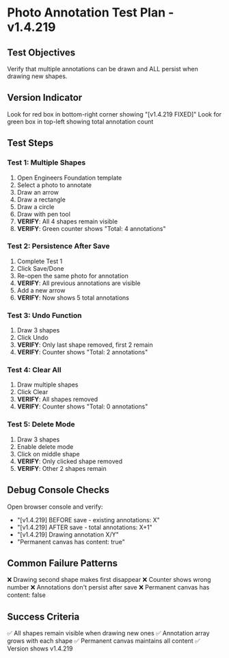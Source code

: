 # Photo Annotation Test Plan - v1.4.219

## Test Objectives
Verify that multiple annotations can be drawn and ALL persist when drawing new shapes.

## Version Indicator
Look for red box in bottom-right corner showing "[v1.4.219 FIXED]"
Look for green box in top-left showing total annotation count

## Test Steps

### Test 1: Multiple Shapes
1. Open Engineers Foundation template
2. Select a photo to annotate
3. Draw an arrow
4. Draw a rectangle
5. Draw a circle
6. Draw with pen tool
7. **VERIFY**: All 4 shapes remain visible
8. **VERIFY**: Green counter shows "Total: 4 annotations"

### Test 2: Persistence After Save
1. Complete Test 1
2. Click Save/Done
3. Re-open the same photo for annotation
4. **VERIFY**: All previous annotations are visible
5. Add a new arrow
6. **VERIFY**: Now shows 5 total annotations

### Test 3: Undo Function
1. Draw 3 shapes
2. Click Undo
3. **VERIFY**: Only last shape removed, first 2 remain
4. **VERIFY**: Counter shows "Total: 2 annotations"

### Test 4: Clear All
1. Draw multiple shapes
2. Click Clear
3. **VERIFY**: All shapes removed
4. **VERIFY**: Counter shows "Total: 0 annotations"

### Test 5: Delete Mode
1. Draw 3 shapes
2. Enable delete mode
3. Click on middle shape
4. **VERIFY**: Only clicked shape removed
5. **VERIFY**: Other 2 shapes remain

## Debug Console Checks
Open browser console and verify:
- "[v1.4.219] BEFORE save - existing annotations: X"
- "[v1.4.219] AFTER save - total annotations: X+1"
- "[v1.4.219] Drawing annotation X/Y"
- "Permanent canvas has content: true"

## Common Failure Patterns
❌ Drawing second shape makes first disappear
❌ Counter shows wrong number
❌ Annotations don't persist after save
❌ Permanent canvas has content: false

## Success Criteria
✅ All shapes remain visible when drawing new ones
✅ Annotation array grows with each shape
✅ Permanent canvas maintains all content
✅ Version shows v1.4.219